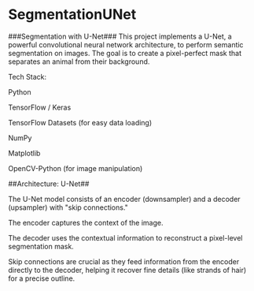 # SegmentationUNet


###Segmentation with U-Net###
This project implements a U-Net, a powerful convolutional neural network architecture, to perform semantic segmentation on images. The goal is to create a pixel-perfect mask that separates an animal from their background.


Tech Stack:

Python

TensorFlow / Keras

TensorFlow Datasets (for easy data loading)

NumPy

Matplotlib

OpenCV-Python (for image manipulation)

##Architecture: U-Net##

The U-Net model consists of an encoder (downsampler) and a decoder (upsampler) with "skip connections."

The encoder captures the context of the image.

The decoder uses the contextual information to reconstruct a pixel-level segmentation mask.

Skip connections are crucial as they feed information from the encoder directly to the decoder, helping it recover fine details (like strands of hair) for a precise outline.
